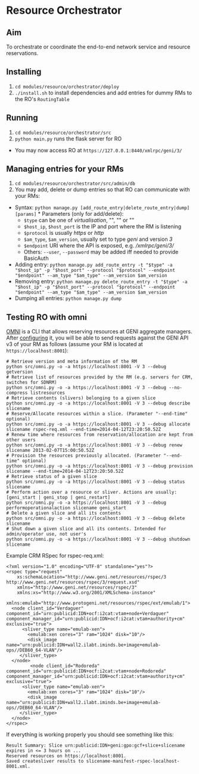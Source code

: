 Resource Orchestrator
=====================

Aim
---
To orchestrate or coordinate the end-to-end network service and resource reservations.

Installing
----------
1. ``cd modules/resource/orchestrator/deploy``
1. ``./install.sh`` to install dependencies and add entries for dummy RMs to the RO's ``RoutingTable``

Running
-------
1. ``cd modules/resource/orchestrator/src``
1. ``python main.py`` runs the flask server for RO
  * You may now access RO at ``https://127.0.0.1:8440/xmlrpc/geni/3/``

Managing entries for your RMs
-----------------------------
1. ``cd modules/resource/orchestrator/src/admin/db``
1. You may add, delete or dump entries so that RO can communicate with your RMs:
  *  Syntax: ``python manage.py [add_route_entry|delete_route_entry|dump] [params]``
    * Parameters (only for add/delete):
      * ``$type`` can be one of _virtualisation_, "", "" or ""
      * ``$host_ip``, ``$host_port`` is the IP and port where the RM is listening
      * ``$protocol`` is usually _https_ or _http_
      * ``$am_type``, ``$am_version``, usually set to type _geni_ and version _3_
      * ``$endpoint`` URI where the API is exposed, e.g. _/xmlrpc/geni/3/_
      * Others: ``--user``, ``--password`` may be added iff needed to provide BasicAuth
  *  Adding entry: ``python manage.py add_route_entry -t "$type" -a "$host_ip" -p "$host_port" --protocol "$protocol" --endpoint "$endpoint" --am_type "$am_type" --am_version $am_version``
  * Removing entry: ``python manage.py delete_route_entry -t "$type" -a "$host_ip" -p "$host_port" --protocol "$protocol" --endpoint "$endpoint" --am_type "$am_type" --am_version $am_version``
  *  Dumping all entries: ``python manage.py dump``

Testing RO with omni
--------------------

[OMNI](http://trac.gpolab.bbn.com/gcf/wiki/Omni) is a CLI that allows reserving resources at GENI aggregate managers. After [configuring](http://trac.gpolab.bbn.com/gcf/wiki/OmniConfigure/Manual) it, you will be able to send requests against the GENI API v3 of your RM as follows (assume your RM is located at ``https://localhost:8001``):

```
# Retrieve version and meta information of the RM
python src/omni.py -o -a https://localhost:8001 -V 3 --debug getversion
# Retrieve list of resources provided by the RM (e.g. servers for CRM, switches for SDNRM)
python src/omni.py -o -a https://localhost:8001 -V 3 --debug --no-compress listresources
# Retrieve contents (slivers) belonging to a given slice
python src/omni.py -o -a https://localhost:8001 -V 3 --debug describe slicename
# Reserve/Allocate resources within a slice. (Parameter "--end-time" optional)
python src/omni.py -o -a https://localhost:8001 -V 3 --debug allocate slicename rspec-req.xml --end-time=2014-04-12T23:20:50.52Z
# Renew time where resources from reservation/allocation are kept from other users
python src/omni.py -o -a https://localhost:8001 -V 3 --debug renew slicename 2013-02-07T15:00:50.52Z
# Provision the resources previously allocated. (Parameter "--end-time" optional)
python src/omni.py -o -a https://localhost:8001 -V 3 --debug provision slicename --end-time=2014-04-12T23:20:50.52Z
# Retrieve status of a given slice
python src/omni.py -o -a https://localhost:8001 -V 3 --debug status slicename
# Perform action over a resource or sliver. Actions are usually: [geni_start | geni_stop | geni_restart]
python src/omni.py -o -a https://localhost:8001 -V 3 --debug performoperationalaction slicename geni_start
# Delete a given slice and all its contents
python src/omni.py -o -a https://localhost:8001 -V 3 --debug delete slicename
# Shut down a given slice and all its contents. Intended for admin/operator use, not user's
python src/omni.py -o -a https://localhost:8001 -V 3 --debug shutdown slicename
```

Example CRM RSpec for rspec-req.xml:
```
<?xml version="1.0" encoding="UTF-8" standalone="yes"?>
<rspec type="request"
    xs:schemaLocation="http://www.geni.net/resources/rspec/3 http://www.geni.net/resources/rspec/3/request.xsd"
    xmlns="http://www.geni.net/resources/rspec/3"
    xmlns:xs="http://www.w3.org/2001/XMLSchema-instance"
    xmlns:emulab="http://www.protogeni.net/resources/rspec/ext/emulab/1">
  <node client_id="Verdaguer" component_id="urn:publicid:IDN+ocf:i2cat:vtam+node+Verdaguer" component_manager_id="urn:publicid:IDN+ocf:i2cat:vtam+authority+cm" exclusive="true">
      <sliver_type name="emulab-xen">
        <emulab:xen cores="3" ram="1024" disk="10"/>
        <disk_image name="urn:publicid:IDN+wall2.ilabt.iminds.be+image+emulab-ops//DEB60_64-VLAN"/>
     </sliver_type>
  </node>
         <node client_id="Rodoreda" component_id="urn:publicid:IDN+ocf:i2cat:vtam+node+Rodoreda" component_manager_id="urn:publicid:IDN+ocf:i2cat:vtam+authority+cm" exclusive="true">
      <sliver_type name="emulab-xen">
        <emulab:xen cores="3" ram="1024" disk="10"/>
        <disk_image name="urn:publicid:IDN+wall2.ilabt.iminds.be+image+emulab-ops//DEB60_64-VLAN"/>
     </sliver_type>
  </node>
</rspec>
```

If everything is working properly you should see something like this:

```
Result Summary: Slice urn:publicid:IDN+geni:gpo:gcf+slice+slicename expires in <= 3 hours on ...
Reserved resources on https://localhost:8001.
Saved createsliver results to slicename-manifest-rspec-localhost-8001.xml.
```

